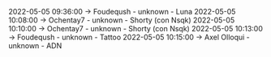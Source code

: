 2022-05-05 09:36:00 -> Foudeqush - unknown - Luna
2022-05-05 10:08:00 -> Ochentay7 - unknown - Shorty (con Nsqk)
2022-05-05 10:10:00 -> Ochentay7 - unknown - Shorty (con Nsqk)
2022-05-05 10:13:00 -> Foudeqush - unknown - Tattoo
2022-05-05 10:15:00 -> Axel Olloqui - unknown - ADN
